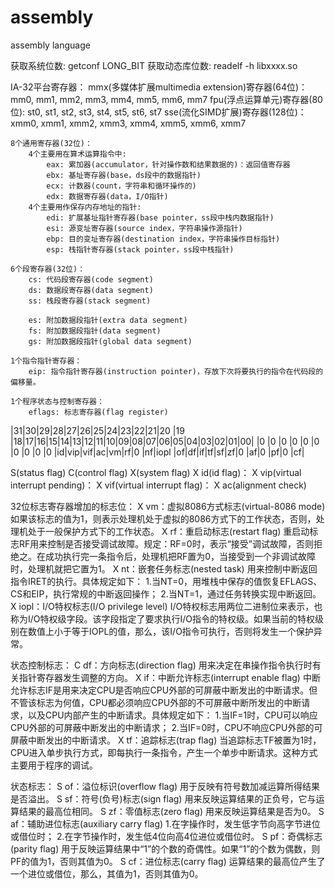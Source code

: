 # assembly
assembly language

获取系统位数:
	getconf LONG_BIT
获取动态库位数:
	readelf -h libxxxx.so

IA-32平台寄存器：
	mmx(多媒体扩展multimedia extension)寄存器(64位)：
		mm0, mm1, mm2, mm3, mm4, mm5, mm6, mm7
	fpu(浮点运算单元)寄存器(80位):
		st0, st1, st2, st3, st4, st5, st6, st7
	sse(流化SIMD扩展)寄存器(128位)：
		xmm0, xmm1, xmm2, xmm3, xmm4, xmm5, xmm6, xmm7

	8个通用寄存器(32位)：
		4个主要用在算术运算指令中:
			eax: 累加器(accumulator，针对操作数和结果数据的)：返回值寄存器
			ebx: 基址寄存器(base，ds段中的数据指针) 
			ecx: 计数器(count，字符串和循环操作的) 
			edx: 数据寄存器(data，I/O指针)
		4个主要用作保存内存地址的指针:
			edi: 扩展基址指针寄存器(base pointer，ss段中栈内数据指针) 
			esi: 源变址寄存器(source index，字符串操作源指针) 
			ebp: 目的变址寄存器(destination index，字符串操作目标指针) 
			esp: 栈指针寄存器(stack pointer，ss段中栈指针)

	6个段寄存器(32位)：
		cs: 代码段寄存器(code segment)
		ds: 数据段寄存器(data segment)
		ss: 栈段寄存器(stack segment)

		es: 附加数据段指针(extra data segment)
		fs: 附加数据段指针(data segment)
		gs: 附加数据段指针(global data segment)

	1个指令指针寄存器：
		eip: 指令指针寄存器(instruction pointer)，存放下次将要执行的指令在代码段的偏移量。

	1个程序状态与控制寄存器：
		eflags: 标志寄存器(flag register)

|31|30|29|28|27|26|25|24|23|22|21|20 |19 |18|17|16|15|14|13|12|11|10|09|08|07|06|05|04|03|02|01|00|
|0 |0 |0 |0 |0 |0 |0 |0 |0 |0 |id|vip|vif|ac|vm|rf|0 |nf|iopl |of|df|if|tf|sf|zf|0 |af|0 |pf|0 |cf|

S(status flag) C(control flag) X(system flag)
X id(id flag)：
X vip(virtual interrupt pending)：
X vif(virtual interrupt flag)：
X ac(alignment check)

32位标志寄存器增加的标志位：
X vm：虚拟8086方式标志(virtual-8086 mode)
	如果该标志的值为1，则表示处理机处于虚拟的8086方式下的工作状态，否则，处理机处于一般保护方式下的工作状态。
X rf：重启动标志(restart flag)
	重启动标志RF用来控制是否接受调试故障。规定：RF=0时，表示“接受”调试故障，否则拒绝之。在成功执行完一条指令后，处理机把RF置为0，当接受到一个非调试故障时，处理机就把它置为1。
X nt：嵌套任务标志(nested task)
	用来控制中断返回指令IRET的执行。具体规定如下：
	1.当NT=0，用堆栈中保存的值恢复EFLAGS、CS和EIP，执行常规的中断返回操作；
	2.当NT=1，通过任务转换实现中断返回。
X iopl：I/O特权标志(I/O privilege level)
	I/O特权标志用两位二进制位来表示，也称为I/O特权级字段。该字段指定了要求执行I/O指令的特权级。如果当前的特权级别在数值上小于等于IOPL的值，那么，该I/O指令可执行，否则将发生一个保护异常。

状态控制标志：
C df：方向标志(direction flag)
	用来决定在串操作指令执行时有关指针寄存器发生调整的方向。
X if：中断允许标志(interrupt enable flag)
	中断允许标志IF是用来决定CPU是否响应CPU外部的可屏蔽中断发出的中断请求。但不管该标志为何值，CPU都必须响应CPU外部的不可屏蔽中断所发出的中断请求，以及CPU内部产生的中断请求。具体规定如下：
	1.当IF=1时，CPU可以响应CPU外部的可屏蔽中断发出的中断请求；
	2.当IF=0时，CPU不响应CPU外部的可屏蔽中断发出的中断请求。
X tf：追踪标志(trap flag)
	当追踪标志TF被置为1时，CPU进入单步执行方式，即每执行一条指令，产生一个单步中断请求。这种方式主要用于程序的调试。
	

状态标志：
S of：溢位标识(overflow flag)
	用于反映有符号数加减运算所得结果是否溢出。
S sf：符号(负号)标志(sign flag)
	用来反映运算结果的正负号，它与运算结果的最高位相同。
S zf：零值标志(zero flag)
	用来反映运算结果是否为0。
S af：辅助进位标志(auxiliary carry flag)
	1.在字操作时，发生低字节向高字节进位或借位时；
	2.在字节操作时，发生低4位向高4位进位或借位时。
S pf：奇偶标志(parity flag)
	用于反映运算结果中“1”的个数的奇偶性。如果“1”的个数为偶数，则PF的值为1，否则其值为0。
S cf：进位标志(carry flag)
	运算结果的最高位产生了一个进位或借位，那么，其值为1，否则其值为0。

